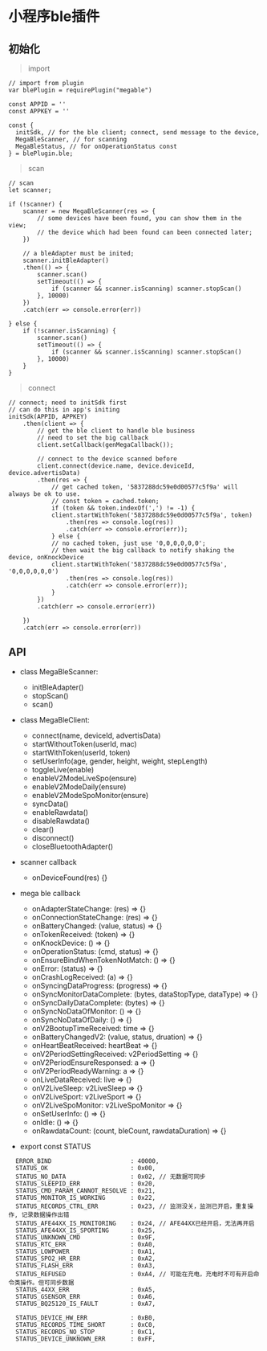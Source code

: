 # 小程序ble插件

## 初始化
> import

```
// import from plugin
var blePlugin = requirePlugin("megable")

const APPID = ''
const APPKEY = ''

const {
  initSdk, // for the ble client; connect, send message to the device, 
  MegaBleScanner, // for scanning
  MegaBleStatus, // for onOperationStatus const
} = blePlugin.ble;
```

> scan

```
// scan
let scanner;

if (!scanner) {
    scanner = new MegaBleScanner(res => {
        // some devices have been found, you can show them in the view;
        // the device which had been found can been connected later;
    })

    // a bleAdapter must be inited;
    scanner.initBleAdapter()
    .then(() => {
        scanner.scan()
        setTimeout(() => {
            if (scanner && scanner.isScanning) scanner.stopScan()
        }, 10000)
    })
    .catch(err => console.error(err))

} else {
    if (!scanner.isScanning) {
        scanner.scan()
        setTimeout(() => {
            if (scanner && scanner.isScanning) scanner.stopScan()
        }, 10000)
    }
}

```

> connect

```
// connect; need to initSdk first
// can do this in app's initing
initSdk(APPID, APPKEY)
    .then(client => {
        // get the ble client to handle ble business
        // need to set the big callback
        client.setCallback(genMegaCallback());

        // connect to the device scanned before
        client.connect(device.name, device.deviceId, device.advertisData)
        .then(res => {
            // get cached token, '5837288dc59e0d00577c5f9a' will always be ok to use.
            // const token = cached.token;
            if (token && token.indexOf(',') != -1) {
            client.startWithToken('5837288dc59e0d00577c5f9a', token)
                .then(res => console.log(res))
                .catch(err => console.error(err));
            } else {
            // no cached token, just use '0,0,0,0,0,0'; 
            // then wait the big callback to notify shaking the device, onKnockDevice
            client.startWithToken('5837288dc59e0d00577c5f9a', '0,0,0,0,0,0')
                .then(res => console.log(res))
                .catch(err => console.error(err));
            }
        })
        .catch(err => console.error(err))
        
    })
    .catch(err => console.error(err))

```

## API
- class MegaBleScanner:
    - initBleAdapter()
    - stopScan()
    - scan()
- class MegaBleClient:
    - connect(name, deviceId, advertisData)
    - startWithoutToken(userId, mac) 
    - startWithToken(userId, token) 
    - setUserInfo(age, gender, height, weight, stepLength) 
    - toggleLive(enable) 
    - enableV2ModeLiveSpo(ensure) 
    - enableV2ModeDaily(ensure) 
    - enableV2ModeSpoMonitor(ensure) 
    - syncData() 
    - enableRawdata() 
    - disableRawdata()
    - clear()
    - disconnect() 
    - closeBluetoothAdapter()

- scanner callback
    - onDeviceFound(res) {}

- mega ble callback
    - onAdapterStateChange: (res) => {}
    - onConnectionStateChange: (res) => {}
    - onBatteryChanged: (value, status) => {}
    - onTokenReceived: (token) => {}
    - onKnockDevice: () => {}
    - onOperationStatus: (cmd, status) => {}
    - onEnsureBindWhenTokenNotMatch: () => {} 
    - onError: (status) => {}
    - onCrashLogReceived: (a) => {}
    - onSyncingDataProgress: (progress) => {}
    - onSyncMonitorDataComplete: (bytes, dataStopType, dataType) => {}
    - onSyncDailyDataComplete: (bytes) => {}
    - onSyncNoDataOfMonitor: () => {}
    - onSyncNoDataOfDaily: () => {}
    - onV2BootupTimeReceived: time => {}
    - onBatteryChangedV2: (value, status, druation) => {}
    - onHeartBeatReceived: heartBeat => {} 
    - onV2PeriodSettingReceived: v2PeriodSetting => {}
    - onV2PeriodEnsureResponsed: a => {}
    - onV2PeriodReadyWarning: a => {}
    - onLiveDataReceived: live => {}
    - onV2LiveSleep: v2LiveSleep => {}
    - onV2LiveSport: v2LiveSport => {}
    - onV2LiveSpoMonitor: v2LiveSpoMonitor => {}
    - onSetUserInfo: () => {}
    - onIdle: () => {}
    - onRawdataCount: (count, bleCount, rawdataDuration) => {}

- export const STATUS

```
  ERROR_BIND                      : 40000,
  STATUS_OK                       : 0x00,
  STATUS_NO_DATA                  : 0x02, // 无数据可同步
  STATUS_SLEEPID_ERR              : 0x20,
  STATUS_CMD_PARAM_CANNOT_RESOLVE : 0x21,
  STATUS_MONITOR_IS_WORKING       : 0x22,
  STATUS_RECORDS_CTRL_ERR         : 0x23, // 监测没关，监测已开启，重复操作, 记录数据操作出错
  STATUS_AFE44XX_IS_MONITORING    : 0x24, // AFE44XX已经开启，无法再开启
  STATUS_AFE44XX_IS_SPORTING      : 0x25,
  STATUS_UNKNOWN_CMD              : 0x9F,
  STATUS_RTC_ERR                  : 0xA0,
  STATUS_LOWPOWER                 : 0xA1,
  STATUS_SPO2_HR_ERR              : 0xA2,
  STATUS_FLASH_ERR                : 0xA3,
  STATUS_REFUSED                  : 0xA4, // 可能在充电，充电时不可有开启命令类操作。但可同步数据
  STATUS_44XX_ERR                 : 0xA5,
  STATUS_GSENSOR_ERR              : 0xA6,
  STATUS_BQ25120_IS_FAULT         : 0xA7,

  STATUS_DEVICE_HW_ERR            : 0xB0,
  STATUS_RECORDS_TIME_SHORT       : 0xC0,
  STATUS_RECORDS_NO_STOP          : 0xC1,
  STATUS_DEVICE_UNKNOWN_ERR       : 0xFF,
```

